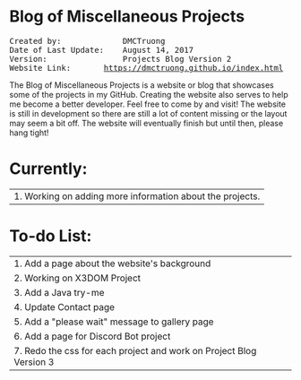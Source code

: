 # Blog of Miscellaneous Projects
<pre>
Created by:             DMCTruong
Date of Last Update:    August 14, 2017
Version:                Projects Blog Version 2
Website Link:		<a href="https://dmctruong.github.io/index.html">https://dmctruong.github.io/index.html</a>
</pre>


The Blog of Miscellaneous Projects is a website or blog that showcases some of the projects in my GitHub. Creating the website also serves to help me become a better developer. Feel free to come by and visit! The website is still in development so there are still a lot of content missing or the layout may seem a bit off. The website will eventually finish but until then, please hang tight!

# Currently:
||
|:------------------------------------------------------|
|1. Working on adding more information about the projects. |

# To-do List:
||
|:----------------------------------------------------|
|1. Add a page about the website's background |
|2. Working on X3DOM Project |
|3. Add a Java try-me |
|4. Update Contact page |
|5. Add a "please wait" message to gallery page |
|6. Add a page for Discord Bot project |
|7. Redo the css for each project and work on Project Blog Version 3|
